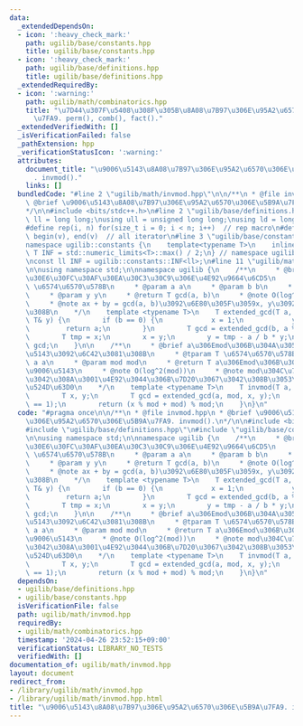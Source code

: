 ```yaml
---
data:
  _extendedDependsOn:
  - icon: ':heavy_check_mark:'
    path: ugilib/base/constants.hpp
    title: ugilib/base/constants.hpp
  - icon: ':heavy_check_mark:'
    path: ugilib/base/definitions.hpp
    title: ugilib/base/definitions.hpp
  _extendedRequiredBy:
  - icon: ':warning:'
    path: ugilib/math/combinatorics.hpp
    title: "\u7D44\u307F\u5408\u308F\u305B\u8A08\u7B97\u306E\u95A2\u6570\u306E\u5B9A\
      \u7FA9. perm(), comb(), fact()."
  _extendedVerifiedWith: []
  _isVerificationFailed: false
  _pathExtension: hpp
  _verificationStatusIcon: ':warning:'
  attributes:
    document_title: "\u9006\u5143\u8A08\u7B97\u306E\u95A2\u6570\u306E\u5B9A\u7FA9\
      . invmod()."
    links: []
  bundledCode: "#line 2 \"ugilib/math/invmod.hpp\"\n\n/**\n * @file invmod.hpp\n *\
    \ @brief \u9006\u5143\u8A08\u7B97\u306E\u95A2\u6570\u306E\u5B9A\u7FA9. invmod().\n\
    */\n\n#include <bits/stdc++.h>\n#line 2 \"ugilib/base/definitions.hpp\"\n\nusing\
    \ ll = long long;\nusing ull = unsigned long long;\nusing ld = long double;\n\
    #define rep(i, n) for(size_t i = 0; i < n; i++)  // rep macro\n#define all(v)\
    \ begin(v), end(v)  // all iterator\n#line 3 \"ugilib/base/constants.hpp\"\n\n\
    namespace ugilib::constants {\n    template<typename T>\n    inline constexpr\
    \ T INF = std::numeric_limits<T>::max() / 2;\n} // namespace ugilib::constants\n\
    \nconst ll INF = ugilib::constants::INF<ll>;\n#line 11 \"ugilib/math/invmod.hpp\"\
    \n\nusing namespace std;\n\nnamespace ugilib {\n    /**\n     * @brief \u62E1\u5F35\
    \u30E6\u30FC\u30AF\u30EA\u30C3\u30C9\u306E\u4E92\u9664\u6CD5\n     * @tparam T\
    \ \u6574\u6570\u578B\n     * @param a a\n     * @param b b\n     * @param x x\n\
    \     * @param y y\n     * @return T gcd(a, b)\n     * @note O(log^2(max(a, b)))\n\
    \     * @note ax + by = gcd(a, b)\u3092\u6E80\u305F\u3059x, y\u3092\u6C42\u3081\
    \u308B\n    */\n    template <typename T>\n    T extended_gcd(T a, T b, T& x,\
    \ T& y) {\n        if (b == 0) {\n            x = 1;\n            y = 0;\n   \
    \         return a;\n        }\n        T gcd = extended_gcd(b, a % b, x, y);\n\
    \        T tmp = x;\n        x = y;\n        y = tmp - a / b * y;\n        return\
    \ gcd;\n    }\n\n    /**\n     * @brief a\u306Emod\u306B\u304A\u3051\u308B\u9006\
    \u5143\u3092\u6C42\u3081\u308B\n     * @tparam T \u6574\u6570\u578B\n     * @param\
    \ a a\n     * @param mod mod\n     * @return T a\u306Emod\u306B\u304A\u3051\u308B\
    \u9006\u5143\n     * @note O(log^2(mod))\n     * @note mod\u304C\u7D20\u6570\u3067\
    \u3042\u308A\u3001\u4E92\u3044\u306B\u7D20\u3067\u3042\u308B\u3053\u3068\u304C\
    \u524D\u63D0\n    */\n    template <typename T>\n    T invmod(T a, T mod) {\n\
    \        T x, y;\n        T gcd = extended_gcd(a, mod, x, y);\n        assert(gcd\
    \ == 1);\n        return (x % mod + mod) % mod;\n    }\n}\n"
  code: "#pragma once\n\n/**\n * @file invmod.hpp\n * @brief \u9006\u5143\u8A08\u7B97\
    \u306E\u95A2\u6570\u306E\u5B9A\u7FA9. invmod().\n*/\n\n#include <bits/stdc++.h>\n\
    #include \"ugilib/base/definitions.hpp\"\n#include \"ugilib/base/constants.hpp\"\
    \n\nusing namespace std;\n\nnamespace ugilib {\n    /**\n     * @brief \u62E1\u5F35\
    \u30E6\u30FC\u30AF\u30EA\u30C3\u30C9\u306E\u4E92\u9664\u6CD5\n     * @tparam T\
    \ \u6574\u6570\u578B\n     * @param a a\n     * @param b b\n     * @param x x\n\
    \     * @param y y\n     * @return T gcd(a, b)\n     * @note O(log^2(max(a, b)))\n\
    \     * @note ax + by = gcd(a, b)\u3092\u6E80\u305F\u3059x, y\u3092\u6C42\u3081\
    \u308B\n    */\n    template <typename T>\n    T extended_gcd(T a, T b, T& x,\
    \ T& y) {\n        if (b == 0) {\n            x = 1;\n            y = 0;\n   \
    \         return a;\n        }\n        T gcd = extended_gcd(b, a % b, x, y);\n\
    \        T tmp = x;\n        x = y;\n        y = tmp - a / b * y;\n        return\
    \ gcd;\n    }\n\n    /**\n     * @brief a\u306Emod\u306B\u304A\u3051\u308B\u9006\
    \u5143\u3092\u6C42\u3081\u308B\n     * @tparam T \u6574\u6570\u578B\n     * @param\
    \ a a\n     * @param mod mod\n     * @return T a\u306Emod\u306B\u304A\u3051\u308B\
    \u9006\u5143\n     * @note O(log^2(mod))\n     * @note mod\u304C\u7D20\u6570\u3067\
    \u3042\u308A\u3001\u4E92\u3044\u306B\u7D20\u3067\u3042\u308B\u3053\u3068\u304C\
    \u524D\u63D0\n    */\n    template <typename T>\n    T invmod(T a, T mod) {\n\
    \        T x, y;\n        T gcd = extended_gcd(a, mod, x, y);\n        assert(gcd\
    \ == 1);\n        return (x % mod + mod) % mod;\n    }\n}\n"
  dependsOn:
  - ugilib/base/definitions.hpp
  - ugilib/base/constants.hpp
  isVerificationFile: false
  path: ugilib/math/invmod.hpp
  requiredBy:
  - ugilib/math/combinatorics.hpp
  timestamp: '2024-04-26 23:52:15+09:00'
  verificationStatus: LIBRARY_NO_TESTS
  verifiedWith: []
documentation_of: ugilib/math/invmod.hpp
layout: document
redirect_from:
- /library/ugilib/math/invmod.hpp
- /library/ugilib/math/invmod.hpp.html
title: "\u9006\u5143\u8A08\u7B97\u306E\u95A2\u6570\u306E\u5B9A\u7FA9. invmod()."
---
```


